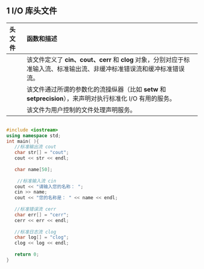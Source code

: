 ## 1 I/O 库头文件

| 头文件     | 函数和描述                                                   |
| :--------- | :----------------------------------------------------------- |
| <iostream> | 该文件定义了 **cin、cout、cerr** 和 **clog** 对象，分别对应于标准输入流、标准输出流、非缓冲标准错误流和缓冲标准错误流。 |
| <iomanip>  | 该文件通过所谓的参数化的流操纵器（比如 **setw** 和 **setprecision**），来声明对执行标准化 I/O 有用的服务。 |
| <fstream>  | 该文件为用户控制的文件处理声明服务。                         |

```c++

#include <iostream>
using namespace std;
int main( ){
   //标准输出流 cout 
   char str[] = "cout";
   cout << str << endl;
    
   char name[50];
 
    //标准输入流 cin  
   cout << "请输入您的名称： ";
   cin >> name;
   cout << "您的名称是： " << name << endl;
    
   //标准错误流 cerr  
   char err[] = "cerr";
   cerr << err << endl;
    
   //标准日志流 clog 
   char log[] = "clog";
   clog << log << endl;
    
   return 0;
}

```


